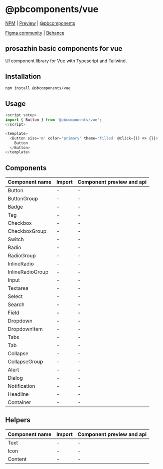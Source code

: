 # @pbcomponents/vue

[NPM](https://www.npmjs.com/package/@pbcomponents/vue) | [Preview](https://pbcomponents-vue.vercel.app/?path=/docs/intro--docs) | [@pbcomponents](https://github.com/prosazhin/pbcomponents)

[Figma community](https://www.figma.com/community/file/1214486013859546496/pbcomponents) | [Behance](https://www.behance.net/gallery/206064847/pbcomponents)

## prosazhin basic components for vue

UI component library for Vue with Typescript and Tailwind.

## Installation

```bash
npm install @pbcomponents/vue
```

## Usage

```javascript
<script setup>
import { Button } from '@pbcomponents/vue';
</script>

<template>
  <Button size='m' color='primary' theme='filled' @click={() => {}}>
    Button
  </Button>
</template>
```

## Components

| Component name   | Import | Component preview and api |
| :--------------- | :----- | ------------------------- |
| Button           | -      | -                         |
| ButtonGroup      | -      | -                         |
| Badge            | -      | -                         |
| Tag              | -      | -                         |
| Checkbox         | -      | -                         |
| CheckboxGroup    | -      | -                         |
| Switch           | -      | -                         |
| Radio            | -      | -                         |
| RadioGroup       | -      | -                         |
| InlineRadio      | -      | -                         |
| InlineRadioGroup | -      | -                         |
| Input            | -      | -                         |
| Textarea         | -      | -                         |
| Select           | -      | -                         |
| Search           | -      | -                         |
| Field            | -      | -                         |
| Dropdown         | -      | -                         |
| DropdownItem     | -      | -                         |
| Tabs             | -      | -                         |
| Tab              | -      | -                         |
| Collapse         | -      | -                         |
| CollapseGroup    | -      | -                         |
| Alert            | -      | -                         |
| Dialog           | -      | -                         |
| Notification     | -      | -                         |
| Headline         | -      | -                         |
| Container        | -      | -                         |

## Helpers

| Component name | Import | Component preview and api |
| :------------- | :----- | ------------------------- |
| Text           | -      | -                         |
| Icon           | -      | -                         |
| Content        | -      | -                         |
